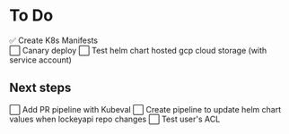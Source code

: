 # To Do

:white_check_mark: Create K8s Manifests  
:white_large_square: Canary deploy
:white_large_square: Test helm chart hosted gcp cloud storage (with service account)

## Next steps
:white_large_square: Add PR pipeline with Kubeval
:white_large_square: Create pipeline to update helm chart values when lockeyapi repo changes
:white_large_square: Test user's ACL